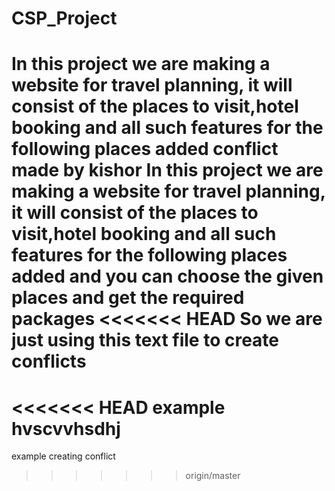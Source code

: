 # CSP_Project
In this project we are making a website for travel planning, it will consist of the places to visit,hotel booking and all such features for the following places added
conflict made by kishor
In this project we are making a website for travel planning, it will consist of the places to visit,hotel booking and all such features for the following places added and you can choose the given places and get the required packages
<<<<<<< HEAD
So we are just using this text file to create conflicts
=======
<<<<<<< HEAD
example hvscvvhsdhj
=======
example creating conflict
>>>>>>> origin/master
